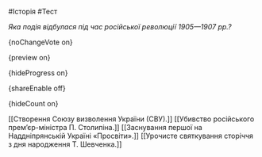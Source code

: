 #Історія #Тест

*Яка подія відбулася під час російської революції 1905—1907 рр.?*

{noChangeVote on}

{preview on}

{hideProgress on}

{shareEnable off}

{hideCount on}

[[Створення Союзу визволення України (СВУ).]]
[[Убивство російського прем’єр-міністра П. Столипіна.]]
[[Заснування першої на Наддніпрянській Україні «Просвіти».]]
[[Урочисте святкування сторіччя з дня народження Т. Шевченка.]]
